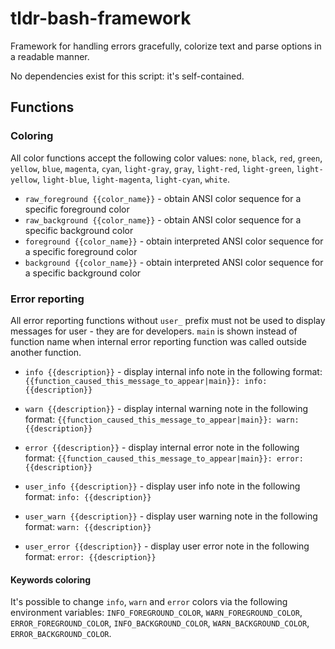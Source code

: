 # tldr-bash-framework

Framework for handling errors gracefully, colorize text and parse options in a readable manner.

No dependencies exist for this script: it's self-contained.

## Functions

### Coloring

All color functions accept the following color values: `none`, `black`, `red`, `green`, `yellow`, `blue`, `magenta`, `cyan`, `light-gray`, `gray`, `light-red`, `light-green`, `light-yellow`, `light-blue`, `light-magenta`, `light-cyan`, `white`.

- `raw_foreground {{color_name}}` - obtain ANSI color sequence for a specific foreground color
- `raw_background {{color_name}}` - obtain ANSI color sequence for a specific background color
- `foreground {{color_name}}` - obtain interpreted ANSI color sequence for a specific foreground color
- `background {{color_name}}` - obtain interpreted ANSI color sequence for a specific background color

### Error reporting

All error reporting functions without `user_` prefix must not be used to display messages for user - they are for developers.
`main` is shown instead of function name when internal error reporting function was called outside another function.

- `info {{description}}` - display internal info note in the following format: `{{function_caused_this_message_to_appear|main}}: info: {{description}}`
- `warn {{description}}` - display internal warning note in the following format: `{{function_caused_this_message_to_appear|main}}: warn: {{description}}`
- `error {{description}}` - display internal error note in the following format: `{{function_caused_this_message_to_appear|main}}: error: {{description}}`

- `user_info {{description}}` - display user info note in the following format: `info: {{description}}`
- `user_warn {{description}}` - display user warning note in the following format: `warn: {{description}}`
- `user_error {{description}}` - display user error note in the following format: `error: {{description}}`

#### Keywords coloring

It's possible to change `info`, `warn` and `error` colors via the following environment variables: `INFO_FOREGROUND_COLOR`, `WARN_FOREGROUND_COLOR`, `ERROR_FOREGROUND_COLOR`, `INFO_BACKGROUND_COLOR`, `WARN_BACKGROUND_COLOR`, `ERROR_BACKGROUND_COLOR`.